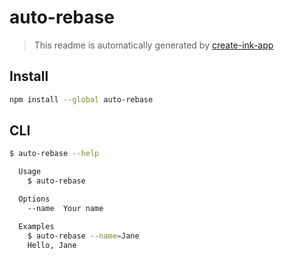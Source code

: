 # auto-rebase

> This readme is automatically generated by [create-ink-app](https://github.com/vadimdemedes/create-ink-app)

## Install

```bash
npm install --global auto-rebase
```

## CLI

```bash
$ auto-rebase --help

  Usage
    $ auto-rebase

  Options
    --name  Your name

  Examples
    $ auto-rebase --name=Jane
    Hello, Jane
```
